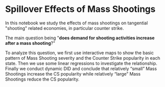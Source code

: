 

# Spillover Effects of Mass Shootings

In this notebook we study the effects of mass shootings on tangential "shooting" related economies, in particular counter strike.

The main question being "**does demand for shooting activities increase after a mass shooting**?" 

To analyze this question,  we first use interactive maps to show the basic pattern of Mass Shooting severity and the Counter Strike popularity  in each state. Then we use some linear regressions to investigate the relationship. Finally we conduct dynamic DID and conclude that relatively “small” Mass Shootings increase the CS popularity while relatively “large” Mass Shootings reduce the CS popularity.
